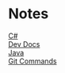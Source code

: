 # Notes #

[C#](csharp/README.md)
<br>
[Dev Docs](https://devdocs.io)
<br>
[Java](java/README.md)
<br>
[Git Commands](git/README.md)
